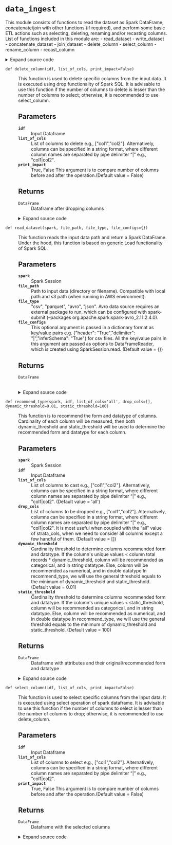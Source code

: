 # <code>data_ingest</code>
<p>This module consists of functions to read the dataset as Spark DataFrame, concatenate/join with other functions (if required),
and perform some basic ETL actions such as selecting, deleting, renaming and/or recasting columns. List of functions included in this module are:
- read_dataset
- write_dataset
- concatenate_dataset
- join_dataset
- delete_column
- select_column
- rename_column
- recast_column</p>
<details class="source">
<summary>
<span>Expand source code</span>
</summary>
<pre>
```python
# coding=utf-8
"""
This module consists of functions to read the dataset as Spark DataFrame, concatenate/join with other functions (if required),
and perform some basic ETL actions such as selecting, deleting, renaming and/or recasting columns. List of functions included in this module are:
- read_dataset
- write_dataset
- concatenate_dataset
- join_dataset
- delete_column
- select_column
- rename_column
- recast_column
"""
import warnings

import pyspark.sql.functions as F
from pyspark.sql import DataFrame
from pyspark.sql import types as T

from anovos.shared.utils import attributeType_segregation, pairwise_reduce


def read_dataset(spark, file_path, file_type, file_configs={}):
    """
    This function reads the input data path and return a Spark DataFrame. Under the hood, this function is based
    on generic Load functionality of Spark SQL.

    Parameters
    ----------
    spark
        Spark Session
    file_path
        Path to input data (directory or filename).
        Compatible with local path and s3 path (when running in AWS environment).
    file_type
        "csv", "parquet", "avro", "json".
        Avro data source requires an external package to run, which can be configured with spark-submit
        (--packages org.apache.spark:spark-avro_2.11:2.4.0).
    file_configs
        This optional argument is passed in a dictionary format as key/value pairs
        e.g. {"header": "True","delimiter": "|","inferSchema": "True"} for csv files.
        All the key/value pairs in this argument are passed as options to DataFrameReader,
        which is created using SparkSession.read. (Default value = {})

    Returns
    -------
    DataFrame

    """
    odf = spark.read.format(file_type).options(**file_configs).load(file_path)
    return odf


def write_dataset(idf, file_path, file_type, file_configs={}, column_order=[]):
    """
    This function saves the Spark DataFrame in the user-provided output path. Like read_dataset, this function is
    based on the generic Save functionality of Spark SQL.

    Parameters
    ----------
    idf
        Input Dataframe i.e. Spark DataFrame to be saved
    file_path
        Path to output data (directory or filename). Compatible with local path and s3 path (when running in AWS environment).
    file_type
        "csv", "parquet", "avro", "json".
        Avro data source requires an external package to run, which can be configured with spark-submit
        (--packages org.apache.spark:spark-avro_2.11:2.4.0).
    file_configs
        This argument is passed in dictionary format as key/value pairs. Some of the potential keys are header, delimiter,
        mode, compression, repartition.
        compression options - uncompressed, gzip (doesn't work with avro), snappy (only valid for parquet)
        mode options - error (default), overwrite, append repartition - None (automatic partitioning) or an integer value ()
        e.g. {"header":"True", "delimiter":",",'compression':'snappy','mode':'overwrite','repartition':'10'}.
        All the key/value pairs (except repartition, mode) written in this argument are passed as options to DataFrameWriter is available using
        Dataset.write operator. If the number of repartitions mentioned through this argument is less than the existing
        DataFrame partitions, then the coalesce operation is used instead of the repartition operation to make the
        execution work. This is because the coalesce operation doesn’t require any shuffling like repartition which is known to be an expensive step.
    column_order
        list of columns in the order in which Dataframe is to be written. If None or [] is specified, then the default order is applied.

    """

    if not column_order:
        column_order = idf.columns
    else:
        if len(column_order) != len(idf.columns):
            raise ValueError(
                "Count of column(s) specified in column_order argument do not match Dataframe"
            )
        diff_cols = [x for x in column_order if x not in set(idf.columns)]
        if diff_cols:
            raise ValueError(
                "Column(s) specified in column_order argument not found in Dataframe: "
                + str(diff_cols)
            )

    mode = file_configs["mode"] if "mode" in file_configs else "error"
    repartition = (
        int(file_configs["repartition"]) if "repartition" in file_configs else None
    )

    if repartition is None:
        idf.select(column_order).write.format(file_type).options(**file_configs).save(
            file_path, mode=mode
        )
    else:
        exist_parts = idf.rdd.getNumPartitions()
        req_parts = int(repartition)
        if req_parts > exist_parts:
            idf.select(column_order).repartition(req_parts).write.format(
                file_type
            ).options(**file_configs).save(file_path, mode=mode)
        else:
            idf.select(column_order).coalesce(req_parts).write.format(
                file_type
            ).options(**file_configs).save(file_path, mode=mode)


def concatenate_dataset(*idfs, method_type="name"):
    """
    This function combines multiple dataframes into a single dataframe. A pairwise concatenation is performed on
    the dataframes, instead of adding one dataframe at a time to the bigger dataframe. This function leverages union
    functionality of Spark SQL.

    Parameters
    ----------
    *idfs
        All dataframes to be concatenated (with the first dataframe columns)
    method_type
        "index", "name". This argument needs to be passed as a keyword argument.
        The “index” method concatenates the dataframes by the column index (without shuffling columns).
        If the sequence of column is not fixed among the dataframe, this method should be avoided.
        The “name” method concatenates after shuffling and arranging columns as per the first dataframe order.
        First dataframe passed under idfs will define the final columns in the concatenated dataframe, and
        will throw error if any column in first dataframe is not available in any of other dataframes. (Default value = "name")

    Returns
    -------
    DataFrame
        Concatenated dataframe

    """
    if method_type not in ["index", "name"]:
        raise TypeError("Invalid input for concatenate_dataset method")
    if method_type == "name":
        odf = pairwise_reduce(
            lambda idf1, idf2: idf1.union(idf2.select(idf1.columns)), idfs
        )  # odf = reduce(DataFrame.unionByName, idfs) # only if exact no. of columns
    else:
        odf = pairwise_reduce(DataFrame.union, idfs)
    return odf


def join_dataset(*idfs, join_cols, join_type):
    """
    This function joins multiple dataframes into a single dataframe by joining key column(s). For optimization, Pairwise joining is
    done on the dataframes, instead of joining individual dataframes to the bigger dataframe. This function leverages
    join functionality of Spark SQL.

    Parameters
    ----------
    idfs
        All dataframes to be joined
    join_cols
        Key column(s) to join all dataframes together.
        In case of multiple key columns to join, they can be passed in a list format or
        a string format where different column names are separated by pipe delimiter “|” e.g. "col1|col2".
    join_type
        "inner", “full”, “left”, “right”, “left_semi”, “left_anti”

    Returns
    -------
    DataFrame
        Joined dataframe

    """
    if isinstance(join_cols, str):
        join_cols = [x.strip() for x in join_cols.split("|")]

    list_of_df_cols = [x.columns for x in idfs]
    list_of_all_cols = [x for sublist in list_of_df_cols for x in sublist]
    list_of_nonjoin_cols = [x for x in list_of_all_cols if x not in join_cols]

    if len(list_of_nonjoin_cols) != (
        len(list_of_all_cols) - (len(list_of_df_cols) * len(join_cols))
    ):
        raise ValueError("Specified join_cols do not match all the Input Dataframe(s)")

    if len(list_of_nonjoin_cols) != len(set(list_of_nonjoin_cols)):
        raise ValueError(
            "Duplicate column(s) present in non joining column(s) in Input Dataframe(s)"
        )

    odf = pairwise_reduce(
        lambda idf1, idf2: idf1.join(idf2, join_cols, join_type), idfs
    )
    return odf


def delete_column(idf, list_of_cols, print_impact=False):
    """
    This function is used to delete specific columns from the input data. It is executed using drop functionality
    of Spark SQL. It is advisable to use this function if the number of columns to delete is lesser than the number
    of columns to select; otherwise, it is recommended to use select_column.

    Parameters
    ----------
    idf
        Input Dataframe
    list_of_cols
        List of columns to delete e.g., ["col1","col2"].
        Alternatively, columns can be specified in a string format,
        where different column names are separated by pipe delimiter “|” e.g., "col1|col2".
    print_impact
        True, False
        This argument is to compare number of columns before and after the operation.(Default value = False)

    Returns
    -------
    DataFrame
        Dataframe after dropping columns

    """
    if isinstance(list_of_cols, str):
        list_of_cols = [x.strip() for x in list_of_cols.split("|")]
    list_of_cols = list(set(list_of_cols))

    odf = idf.drop(*list_of_cols)

    if print_impact:
        print("Before: \nNo. of Columns- ", len(idf.columns))
        print(idf.columns)
        print("After: \nNo. of Columns- ", len(odf.columns))
        print(odf.columns)
    return odf


def select_column(idf, list_of_cols, print_impact=False):
    """
    This function is used to select specific columns from the input data. It is executed using select operation of
    spark dataframe. It is advisable to use this function if the number of columns to select is lesser than the
    number of columns to drop; otherwise, it is recommended to use delete_column.

    Parameters
    ----------
    idf
        Input Dataframe
    list_of_cols
        List of columns to select e.g., ["col1","col2"].
        Alternatively, columns can be specified in a string format,
        where different column names are separated by pipe delimiter “|” e.g., "col1|col2".
    print_impact
        True, False
        This argument is to compare number of columns before and after the operation.(Default value = False)

    Returns
    -------
    DataFrame
        Dataframe with the selected columns

    """
    if isinstance(list_of_cols, str):
        list_of_cols = [x.strip() for x in list_of_cols.split("|")]
    list_of_cols = list(set(list_of_cols))

    odf = idf.select(list_of_cols)

    if print_impact:
        print("Before: \nNo. of Columns-", len(idf.columns))
        print(idf.columns)
        print("\nAfter: \nNo. of Columns-", len(odf.columns))
        print(odf.columns)
    return odf


def rename_column(idf, list_of_cols, list_of_newcols, print_impact=False):
    """
    This function is used to rename the columns of the input data. Multiple columns can be renamed; however,
    the sequence they passed as an argument is critical and must be consistent between list_of_cols and
    list_of_newcols.

    Parameters
    ----------
    idf
        Input Dataframe
    list_of_cols
        List of old column names e.g., ["col1","col2"].
        Alternatively, columns can be specified in a string format,
        where different column names are separated by pipe delimiter “|” e.g., "col1|col2".
    list_of_newcols
        List of corresponding new column names e.g., ["newcol1","newcol2"].
        Alternatively, new column names can be specified in a string format,
        where different column names are separated by pipe delimiter “|” e.g., "newcol1|newcol2".
        First element in list_of_cols will be original column name, and corresponding first column in list_of_newcols will be new column name.
    print_impact
        True, False
        This argument is to compare column names before and after the operation. (Default value = False)

    Returns
    -------
    DataFrame
        Dataframe with revised column names

    """
    if isinstance(list_of_cols, str):
        list_of_cols = [x.strip() for x in list_of_cols.split("|")]
    if isinstance(list_of_newcols, str):
        list_of_newcols = [x.strip() for x in list_of_newcols.split("|")]

    mapping = dict(zip(list_of_cols, list_of_newcols))
    odf = idf.select([F.col(i).alias(mapping.get(i, i)) for i in idf.columns])

    if print_impact:
        print("Before: \nNo. of Columns- ", len(idf.columns))
        print(idf.columns)
        print("After: \nNo. of Columns- ", len(odf.columns))
        print(odf.columns)
    return odf


def recast_column(idf, list_of_cols, list_of_dtypes, print_impact=False):
    """
    This function is used to modify the datatype of columns. Multiple columns can be cast; however,
    the sequence they passed as argument is critical and needs to be consistent between list_of_cols and
    list_of_dtypes.

    Parameters
    ----------
    idf
        Input Dataframe
    list_of_cols
        List of columns to cast e.g., ["col1","col2"].
        Alternatively, columns can be specified in a string format,
        where different column names are separated by pipe delimiter “|” e.g., "col1|col2".
    list_of_dtypes
        List of corresponding datatypes e.g., ["type1","type2"].
        Alternatively, datatypes can be specified in a string format,
        where they are separated by pipe delimiter “|” e.g., "type1|type2".
        First element in list_of_cols will column name and corresponding element in list_of_dtypes
        will be new datatypes such as "float", "integer", "long", "string", "double", decimal" etc.
        Datatypes are case insensitive e.g. float or Float are treated as same.
    print_impact
        True, False
        This argument is to compare schema before and after the operation. (Default value = False)

    Returns
    -------
    DataFrame
        Dataframe with revised datatypes

    """
    if isinstance(list_of_cols, str):
        list_of_cols = [x.strip() for x in list_of_cols.split("|")]
    if isinstance(list_of_dtypes, str):
        list_of_dtypes = [x.strip() for x in list_of_dtypes.split("|")]

    odf = idf
    for i, j in zip(list_of_cols, list_of_dtypes):
        odf = odf.withColumn(i, F.col(i).cast(j))

    if print_impact:
        print("Before: ")
        idf.printSchema()
        print("After: ")
        odf.printSchema()
    return odf


def recommend_type(
    spark,
    idf,
    list_of_cols="all",
    drop_cols=[],
    dynamic_threshold=0.01,
    static_threshold=100,
):
    """
    This function is to recommend the form and datatype of columns. Cardinality of each column will be measured,
    then both dynamic_threshold and static_threshold will be used to determine the recommended form and datatype
    for each column.

    Parameters
    ----------
    spark
        Spark Session
    idf
        Input Dataframe
    list_of_cols
        List of columns to cast e.g., ["col1","col2"].
        Alternatively, columns can be specified in a string format,
        where different column names are separated by pipe delimiter “|” e.g., "col1|col2". (Default value = 'all')
    drop_cols
        List of columns to be dropped e.g., ["col1","col2"].
        Alternatively, columns can be specified in a string format,
        where different column names are separated by pipe delimiter “|” e.g., "col1|col2".
        It is most useful when coupled with the “all” value of strata_cols, when we need to consider all columns except
        a few handful of them. (Default value = [])
    dynamic_threshold
        Cardinality threshold to determine columns recommended form and datatype.
        If the column's unique values < column total records * dynamic_threshold, column will be recommended as
        categorical, and in string datatype. Else, column will be recommended as numerical, and in double datatype
        In recommend_type, we will use the general threshold equals to the minimum of dynamic_threshold and
        static_threshold. (Default value = 0.01)
    static_threshold
        Cardinality threshold to determine columns recommended form and datatype.
        If the column's unique values < static_threshold, column will be recommended as
        categorical, and in string datatype. Else, column will be recommended as numerical, and in double datatype
        In recommend_type, we will use the general threshold equals to the minimum of dynamic_threshold and
        static_threshold. (Default value = 100)


    Returns
    -------
    DataFrame
        Dataframe with attributes and their original/recommended form and datatype

    """
    if list_of_cols == "all":
        list_of_cols = idf.columns

    if isinstance(list_of_cols, str):
        list_of_cols = [x.strip() for x in list_of_cols.split("|")]

    if isinstance(drop_cols, str):
        drop_cols = [x.strip() for x in drop_cols.split("|")]

    list_of_cols = list(set([e for e in list_of_cols if e not in drop_cols]))

    if any(x not in idf.columns for x in list_of_cols):
        raise TypeError("Invalid input for Column(s)")

    if len(list_of_cols) == 0:
        warnings.warn("No recommend_attributeType analysis - No column(s) to analyze")
        schema = T.StructType(
            [
                T.StructField("attribute", T.StringType(), True),
                T.StructField("original_form", T.StringType(), True),
                T.StructField("original_dataType", T.StringType(), True),
                T.StructField("recommended_form", T.StringType(), True),
                T.StructField("recommended_dataType", T.StringType(), True),
                T.StructField("distinct_value_count", T.StringType(), True),
            ]
        )
        odf = spark.sparkContext.emptyRDD().toDF(schema)
        return odf

    if type(dynamic_threshold) != float:
        raise TypeError("Invalid input for dynamic_threshold: float type only")

    if dynamic_threshold <= 0 or dynamic_threshold > 1:
        raise TypeError(
            "Invalid input for dynamic_threshold: Value need to be between 0 and 1"
        )

    if type(static_threshold) != int:
        raise TypeError("Invalid input for static_threshold: int type only")

    def min_val(val1, val2):
        if val1 > val2:
            return val2
        else:
            return val1

    num_cols, cat_cols, other_cols = attributeType_segregation(idf)
    rec_num_cols = []
    rec_cat_cols = []
    for col in num_cols:
        if idf.select(col).distinct().na.drop().count() < min_val(
            (dynamic_threshold * idf.select(col).na.drop().count()), static_threshold
        ):
            rec_cat_cols.append(col)

    for col in cat_cols:
        idf_inter = (
            idf.na.drop(subset=col).withColumn(col, idf[col].cast("double")).select(col)
        )
        if (
            idf_inter.distinct().na.drop().count() == idf_inter.distinct().count()
            and idf_inter.distinct().na.drop().count() != 0
        ):
            if idf.select(col).distinct().na.drop().count() >= min_val(
                (dynamic_threshold * idf.select(col).na.drop().count()),
                static_threshold,
            ):
                rec_num_cols.append(col)

    rec_cols = rec_num_cols + rec_cat_cols
    ori_form = []
    ori_type = []
    rec_form = []
    rec_type = []
    num_dist_val = []
    if len(rec_cols) > 0:
        for col in rec_cols:
            if col in rec_num_cols:
                ori_form.append("categorical")
                ori_type.append(idf.select(col).dtypes[0][1])
                rec_form.append("numerical")
                rec_type.append("double")
                num_dist_val.append(idf.select(col).distinct().count())
            else:
                ori_form.append("numerical")
                ori_type.append(idf.select(col).dtypes[0][1])
                rec_form.append("categorical")
                rec_type.append("string")
                num_dist_val.append(idf.select(col).distinct().count())
        odf_rec = spark.createDataFrame(
            zip(rec_cols, ori_form, ori_type, rec_form, rec_type, num_dist_val),
            schema=(
                "attribute",
                "original_form",
                "original_dataType",
                "recommended_form",
                "recommended_dataType",
                "distinct_value_count",
            ),
        )
        return odf_rec
    else:
        warnings.warn("No column type change recommendation is made")
        schema = T.StructType(
            [
                T.StructField("attribute", T.StringType(), True),
                T.StructField("original_form", T.StringType(), True),
                T.StructField("original_dataType", T.StringType(), True),
                T.StructField("recommended_form", T.StringType(), True),
                T.StructField("recommended_dataType", T.StringType(), True),
                T.StructField("distinct_value_count", T.StringType(), True),
            ]
        )
        odf = spark.sparkContext.emptyRDD().toDF(schema)
        return odf
```
</pre>
</details>
## Functions
<dl>
<dt id="anovos.data_ingest.data_ingest.concatenate_dataset"><code class="name flex hljs csharp">
<span class="k">def</span> <span class="nf"><span class="ident">concatenate_dataset</span></span>(<span class="n">*idfs, method_type='name')</span>
</code></dt>
<dd>
<div class="desc"><p>This function combines multiple dataframes into a single dataframe. A pairwise concatenation is performed on
the dataframes, instead of adding one dataframe at a time to the bigger dataframe. This function leverages union
functionality of Spark SQL.</p>
<h2 id="parameters">Parameters</h2>
<dl>
<dt><strong><code>*idfs</code></strong></dt>
<dd>All dataframes to be concatenated (with the first dataframe columns)</dd>
<dt><strong><code>method_type</code></strong></dt>
<dd>"index", "name". This argument needs to be passed as a keyword argument.
The “index” method concatenates the dataframes by the column index (without shuffling columns).
If the sequence of column is not fixed among the dataframe, this method should be avoided.
The “name” method concatenates after shuffling and arranging columns as per the first dataframe order.
First dataframe passed under idfs will define the final columns in the concatenated dataframe, and
will throw error if any column in first dataframe is not available in any of other dataframes. (Default value = "name")</dd>
</dl>
<h2 id="returns">Returns</h2>
<dl>
<dt><code>DataFrame</code></dt>
<dd>Concatenated dataframe</dd>
</dl></div>
<details class="source">
<summary>
<span>Expand source code</span>
</summary>
<pre>
```python
def concatenate_dataset(*idfs, method_type="name"):
    """
    This function combines multiple dataframes into a single dataframe. A pairwise concatenation is performed on
    the dataframes, instead of adding one dataframe at a time to the bigger dataframe. This function leverages union
    functionality of Spark SQL.

    Parameters
    ----------
    *idfs
        All dataframes to be concatenated (with the first dataframe columns)
    method_type
        "index", "name". This argument needs to be passed as a keyword argument.
        The “index” method concatenates the dataframes by the column index (without shuffling columns).
        If the sequence of column is not fixed among the dataframe, this method should be avoided.
        The “name” method concatenates after shuffling and arranging columns as per the first dataframe order.
        First dataframe passed under idfs will define the final columns in the concatenated dataframe, and
        will throw error if any column in first dataframe is not available in any of other dataframes. (Default value = "name")

    Returns
    -------
    DataFrame
        Concatenated dataframe

    """
    if method_type not in ["index", "name"]:
        raise TypeError("Invalid input for concatenate_dataset method")
    if method_type == "name":
        odf = pairwise_reduce(
            lambda idf1, idf2: idf1.union(idf2.select(idf1.columns)), idfs
        )  # odf = reduce(DataFrame.unionByName, idfs) # only if exact no. of columns
    else:
        odf = pairwise_reduce(DataFrame.union, idfs)
    return odf
```
</pre>
</details>
</dd>
<dt id="anovos.data_ingest.data_ingest.delete_column"><code class="name flex hljs csharp">
<span class="k">def</span> <span class="nf"><span class="ident">delete_column</span></span>(<span class="n">idf, list_of_cols, print_impact=False)</span>
</code></dt>
<dd>
<div class="desc"><p>This function is used to delete specific columns from the input data. It is executed using drop functionality
of Spark SQL. It is advisable to use this function if the number of columns to delete is lesser than the number
of columns to select; otherwise, it is recommended to use select_column.</p>
<h2 id="parameters">Parameters</h2>
<dl>
<dt><strong><code>idf</code></strong></dt>
<dd>Input Dataframe</dd>
<dt><strong><code>list_of_cols</code></strong></dt>
<dd>List of columns to delete e.g., ["col1","col2"].
Alternatively, columns can be specified in a string format,
where different column names are separated by pipe delimiter “|” e.g., "col1|col2".</dd>
<dt><strong><code>print_impact</code></strong></dt>
<dd>True, False
This argument is to compare number of columns before and after the operation.(Default value = False)</dd>
</dl>
<h2 id="returns">Returns</h2>
<dl>
<dt><code>DataFrame</code></dt>
<dd>Dataframe after dropping columns</dd>
</dl></div>
<details class="source">
<summary>
<span>Expand source code</span>
</summary>
<pre>
```python
def delete_column(idf, list_of_cols, print_impact=False):
    """
    This function is used to delete specific columns from the input data. It is executed using drop functionality
    of Spark SQL. It is advisable to use this function if the number of columns to delete is lesser than the number
    of columns to select; otherwise, it is recommended to use select_column.

    Parameters
    ----------
    idf
        Input Dataframe
    list_of_cols
        List of columns to delete e.g., ["col1","col2"].
        Alternatively, columns can be specified in a string format,
        where different column names are separated by pipe delimiter “|” e.g., "col1|col2".
    print_impact
        True, False
        This argument is to compare number of columns before and after the operation.(Default value = False)

    Returns
    -------
    DataFrame
        Dataframe after dropping columns

    """
    if isinstance(list_of_cols, str):
        list_of_cols = [x.strip() for x in list_of_cols.split("|")]
    list_of_cols = list(set(list_of_cols))

    odf = idf.drop(*list_of_cols)

    if print_impact:
        print("Before: \nNo. of Columns- ", len(idf.columns))
        print(idf.columns)
        print("After: \nNo. of Columns- ", len(odf.columns))
        print(odf.columns)
    return odf
```
</pre>
</details>
</dd>
<dt id="anovos.data_ingest.data_ingest.join_dataset"><code class="name flex hljs csharp">
<span class="k">def</span> <span class="nf"><span class="ident">join_dataset</span></span>(<span class="n">*idfs, join_cols, join_type)</span>
</code></dt>
<dd>
<div class="desc"><p>This function joins multiple dataframes into a single dataframe by joining key column(s). For optimization, Pairwise joining is
done on the dataframes, instead of joining individual dataframes to the bigger dataframe. This function leverages
join functionality of Spark SQL.</p>
<h2 id="parameters">Parameters</h2>
<dl>
<dt><strong><code>idfs</code></strong></dt>
<dd>All dataframes to be joined</dd>
<dt><strong><code>join_cols</code></strong></dt>
<dd>Key column(s) to join all dataframes together.
In case of multiple key columns to join, they can be passed in a list format or
a string format where different column names are separated by pipe delimiter “|” e.g. "col1|col2".</dd>
<dt><strong><code>join_type</code></strong></dt>
<dd>"inner", “full”, “left”, “right”, “left_semi”, “left_anti”</dd>
</dl>
<h2 id="returns">Returns</h2>
<dl>
<dt><code>DataFrame</code></dt>
<dd>Joined dataframe</dd>
</dl></div>
<details class="source">
<summary>
<span>Expand source code</span>
</summary>
<pre>
```python
def join_dataset(*idfs, join_cols, join_type):
    """
    This function joins multiple dataframes into a single dataframe by joining key column(s). For optimization, Pairwise joining is
    done on the dataframes, instead of joining individual dataframes to the bigger dataframe. This function leverages
    join functionality of Spark SQL.

    Parameters
    ----------
    idfs
        All dataframes to be joined
    join_cols
        Key column(s) to join all dataframes together.
        In case of multiple key columns to join, they can be passed in a list format or
        a string format where different column names are separated by pipe delimiter “|” e.g. "col1|col2".
    join_type
        "inner", “full”, “left”, “right”, “left_semi”, “left_anti”

    Returns
    -------
    DataFrame
        Joined dataframe

    """
    if isinstance(join_cols, str):
        join_cols = [x.strip() for x in join_cols.split("|")]

    list_of_df_cols = [x.columns for x in idfs]
    list_of_all_cols = [x for sublist in list_of_df_cols for x in sublist]
    list_of_nonjoin_cols = [x for x in list_of_all_cols if x not in join_cols]

    if len(list_of_nonjoin_cols) != (
        len(list_of_all_cols) - (len(list_of_df_cols) * len(join_cols))
    ):
        raise ValueError("Specified join_cols do not match all the Input Dataframe(s)")

    if len(list_of_nonjoin_cols) != len(set(list_of_nonjoin_cols)):
        raise ValueError(
            "Duplicate column(s) present in non joining column(s) in Input Dataframe(s)"
        )

    odf = pairwise_reduce(
        lambda idf1, idf2: idf1.join(idf2, join_cols, join_type), idfs
    )
    return odf
```
</pre>
</details>
</dd>
<dt id="anovos.data_ingest.data_ingest.read_dataset"><code class="name flex hljs csharp">
<span class="k">def</span> <span class="nf"><span class="ident">read_dataset</span></span>(<span class="n">spark, file_path, file_type, file_configs={})</span>
</code></dt>
<dd>
<div class="desc"><p>This function reads the input data path and return a Spark DataFrame. Under the hood, this function is based
on generic Load functionality of Spark SQL.</p>
<h2 id="parameters">Parameters</h2>
<dl>
<dt><strong><code>spark</code></strong></dt>
<dd>Spark Session</dd>
<dt><strong><code>file_path</code></strong></dt>
<dd>Path to input data (directory or filename).
Compatible with local path and s3 path (when running in AWS environment).</dd>
<dt><strong><code>file_type</code></strong></dt>
<dd>"csv", "parquet", "avro", "json".
Avro data source requires an external package to run, which can be configured with spark-submit
(&ndash;packages org.apache.spark:spark-avro_2.11:2.4.0).</dd>
<dt><strong><code>file_configs</code></strong></dt>
<dd>This optional argument is passed in a dictionary format as key/value pairs
e.g. {"header": "True","delimiter": "|","inferSchema": "True"} for csv files.
All the key/value pairs in this argument are passed as options to DataFrameReader,
which is created using SparkSession.read. (Default value = {})</dd>
</dl>
<h2 id="returns">Returns</h2>
<dl>
<dt><code>DataFrame</code></dt>
<dd>&nbsp;</dd>
</dl></div>
<details class="source">
<summary>
<span>Expand source code</span>
</summary>
<pre>
```python
def read_dataset(spark, file_path, file_type, file_configs={}):
    """
    This function reads the input data path and return a Spark DataFrame. Under the hood, this function is based
    on generic Load functionality of Spark SQL.

    Parameters
    ----------
    spark
        Spark Session
    file_path
        Path to input data (directory or filename).
        Compatible with local path and s3 path (when running in AWS environment).
    file_type
        "csv", "parquet", "avro", "json".
        Avro data source requires an external package to run, which can be configured with spark-submit
        (--packages org.apache.spark:spark-avro_2.11:2.4.0).
    file_configs
        This optional argument is passed in a dictionary format as key/value pairs
        e.g. {"header": "True","delimiter": "|","inferSchema": "True"} for csv files.
        All the key/value pairs in this argument are passed as options to DataFrameReader,
        which is created using SparkSession.read. (Default value = {})

    Returns
    -------
    DataFrame

    """
    odf = spark.read.format(file_type).options(**file_configs).load(file_path)
    return odf
```
</pre>
</details>
</dd>
<dt id="anovos.data_ingest.data_ingest.recast_column"><code class="name flex hljs csharp">
<span class="k">def</span> <span class="nf"><span class="ident">recast_column</span></span>(<span class="n">idf, list_of_cols, list_of_dtypes, print_impact=False)</span>
</code></dt>
<dd>
<div class="desc"><p>This function is used to modify the datatype of columns. Multiple columns can be cast; however,
the sequence they passed as argument is critical and needs to be consistent between list_of_cols and
list_of_dtypes.</p>
<h2 id="parameters">Parameters</h2>
<dl>
<dt><strong><code>idf</code></strong></dt>
<dd>Input Dataframe</dd>
<dt><strong><code>list_of_cols</code></strong></dt>
<dd>List of columns to cast e.g., ["col1","col2"].
Alternatively, columns can be specified in a string format,
where different column names are separated by pipe delimiter “|” e.g., "col1|col2".</dd>
<dt><strong><code>list_of_dtypes</code></strong></dt>
<dd>List of corresponding datatypes e.g., ["type1","type2"].
Alternatively, datatypes can be specified in a string format,
where they are separated by pipe delimiter “|” e.g., "type1|type2".
First element in list_of_cols will column name and corresponding element in list_of_dtypes
will be new datatypes such as "float", "integer", "long", "string", "double", decimal" etc.
Datatypes are case insensitive e.g. float or Float are treated as same.</dd>
<dt><strong><code>print_impact</code></strong></dt>
<dd>True, False
This argument is to compare schema before and after the operation. (Default value = False)</dd>
</dl>
<h2 id="returns">Returns</h2>
<dl>
<dt><code>DataFrame</code></dt>
<dd>Dataframe with revised datatypes</dd>
</dl></div>
<details class="source">
<summary>
<span>Expand source code</span>
</summary>
<pre>
```python
def recast_column(idf, list_of_cols, list_of_dtypes, print_impact=False):
    """
    This function is used to modify the datatype of columns. Multiple columns can be cast; however,
    the sequence they passed as argument is critical and needs to be consistent between list_of_cols and
    list_of_dtypes.

    Parameters
    ----------
    idf
        Input Dataframe
    list_of_cols
        List of columns to cast e.g., ["col1","col2"].
        Alternatively, columns can be specified in a string format,
        where different column names are separated by pipe delimiter “|” e.g., "col1|col2".
    list_of_dtypes
        List of corresponding datatypes e.g., ["type1","type2"].
        Alternatively, datatypes can be specified in a string format,
        where they are separated by pipe delimiter “|” e.g., "type1|type2".
        First element in list_of_cols will column name and corresponding element in list_of_dtypes
        will be new datatypes such as "float", "integer", "long", "string", "double", decimal" etc.
        Datatypes are case insensitive e.g. float or Float are treated as same.
    print_impact
        True, False
        This argument is to compare schema before and after the operation. (Default value = False)

    Returns
    -------
    DataFrame
        Dataframe with revised datatypes

    """
    if isinstance(list_of_cols, str):
        list_of_cols = [x.strip() for x in list_of_cols.split("|")]
    if isinstance(list_of_dtypes, str):
        list_of_dtypes = [x.strip() for x in list_of_dtypes.split("|")]

    odf = idf
    for i, j in zip(list_of_cols, list_of_dtypes):
        odf = odf.withColumn(i, F.col(i).cast(j))

    if print_impact:
        print("Before: ")
        idf.printSchema()
        print("After: ")
        odf.printSchema()
    return odf
```
</pre>
</details>
</dd>
<dt id="anovos.data_ingest.data_ingest.recommend_type"><code class="name flex hljs csharp">
<span class="k">def</span> <span class="nf"><span class="ident">recommend_type</span></span>(<span class="n">spark, idf, list_of_cols='all', drop_cols=[], dynamic_threshold=0.01, static_threshold=100)</span>
</code></dt>
<dd>
<div class="desc"><p>This function is to recommend the form and datatype of columns. Cardinality of each column will be measured,
then both dynamic_threshold and static_threshold will be used to determine the recommended form and datatype
for each column.</p>
<h2 id="parameters">Parameters</h2>
<dl>
<dt><strong><code>spark</code></strong></dt>
<dd>Spark Session</dd>
<dt><strong><code>idf</code></strong></dt>
<dd>Input Dataframe</dd>
<dt><strong><code>list_of_cols</code></strong></dt>
<dd>List of columns to cast e.g., ["col1","col2"].
Alternatively, columns can be specified in a string format,
where different column names are separated by pipe delimiter “|” e.g., "col1|col2". (Default value = 'all')</dd>
<dt><strong><code>drop_cols</code></strong></dt>
<dd>List of columns to be dropped e.g., ["col1","col2"].
Alternatively, columns can be specified in a string format,
where different column names are separated by pipe delimiter “|” e.g., "col1|col2".
It is most useful when coupled with the “all” value of strata_cols, when we need to consider all columns except
a few handful of them. (Default value = [])</dd>
<dt><strong><code>dynamic_threshold</code></strong></dt>
<dd>Cardinality threshold to determine columns recommended form and datatype.
If the column's unique values &lt; column total records * dynamic_threshold, column will be recommended as
categorical, and in string datatype. Else, column will be recommended as numerical, and in double datatype
In recommend_type, we will use the general threshold equals to the minimum of dynamic_threshold and
static_threshold. (Default value = 0.01)</dd>
<dt><strong><code>static_threshold</code></strong></dt>
<dd>Cardinality threshold to determine columns recommended form and datatype.
If the column's unique values &lt; static_threshold, column will be recommended as
categorical, and in string datatype. Else, column will be recommended as numerical, and in double datatype
In recommend_type, we will use the general threshold equals to the minimum of dynamic_threshold and
static_threshold. (Default value = 100)</dd>
</dl>
<h2 id="returns">Returns</h2>
<dl>
<dt><code>DataFrame</code></dt>
<dd>Dataframe with attributes and their original/recommended form and datatype</dd>
</dl></div>
<details class="source">
<summary>
<span>Expand source code</span>
</summary>
<pre>
```python
def recommend_type(
    spark,
    idf,
    list_of_cols="all",
    drop_cols=[],
    dynamic_threshold=0.01,
    static_threshold=100,
):
    """
    This function is to recommend the form and datatype of columns. Cardinality of each column will be measured,
    then both dynamic_threshold and static_threshold will be used to determine the recommended form and datatype
    for each column.

    Parameters
    ----------
    spark
        Spark Session
    idf
        Input Dataframe
    list_of_cols
        List of columns to cast e.g., ["col1","col2"].
        Alternatively, columns can be specified in a string format,
        where different column names are separated by pipe delimiter “|” e.g., "col1|col2". (Default value = 'all')
    drop_cols
        List of columns to be dropped e.g., ["col1","col2"].
        Alternatively, columns can be specified in a string format,
        where different column names are separated by pipe delimiter “|” e.g., "col1|col2".
        It is most useful when coupled with the “all” value of strata_cols, when we need to consider all columns except
        a few handful of them. (Default value = [])
    dynamic_threshold
        Cardinality threshold to determine columns recommended form and datatype.
        If the column's unique values < column total records * dynamic_threshold, column will be recommended as
        categorical, and in string datatype. Else, column will be recommended as numerical, and in double datatype
        In recommend_type, we will use the general threshold equals to the minimum of dynamic_threshold and
        static_threshold. (Default value = 0.01)
    static_threshold
        Cardinality threshold to determine columns recommended form and datatype.
        If the column's unique values < static_threshold, column will be recommended as
        categorical, and in string datatype. Else, column will be recommended as numerical, and in double datatype
        In recommend_type, we will use the general threshold equals to the minimum of dynamic_threshold and
        static_threshold. (Default value = 100)


    Returns
    -------
    DataFrame
        Dataframe with attributes and their original/recommended form and datatype

    """
    if list_of_cols == "all":
        list_of_cols = idf.columns

    if isinstance(list_of_cols, str):
        list_of_cols = [x.strip() for x in list_of_cols.split("|")]

    if isinstance(drop_cols, str):
        drop_cols = [x.strip() for x in drop_cols.split("|")]

    list_of_cols = list(set([e for e in list_of_cols if e not in drop_cols]))

    if any(x not in idf.columns for x in list_of_cols):
        raise TypeError("Invalid input for Column(s)")

    if len(list_of_cols) == 0:
        warnings.warn("No recommend_attributeType analysis - No column(s) to analyze")
        schema = T.StructType(
            [
                T.StructField("attribute", T.StringType(), True),
                T.StructField("original_form", T.StringType(), True),
                T.StructField("original_dataType", T.StringType(), True),
                T.StructField("recommended_form", T.StringType(), True),
                T.StructField("recommended_dataType", T.StringType(), True),
                T.StructField("distinct_value_count", T.StringType(), True),
            ]
        )
        odf = spark.sparkContext.emptyRDD().toDF(schema)
        return odf

    if type(dynamic_threshold) != float:
        raise TypeError("Invalid input for dynamic_threshold: float type only")

    if dynamic_threshold <= 0 or dynamic_threshold > 1:
        raise TypeError(
            "Invalid input for dynamic_threshold: Value need to be between 0 and 1"
        )

    if type(static_threshold) != int:
        raise TypeError("Invalid input for static_threshold: int type only")

    def min_val(val1, val2):
        if val1 > val2:
            return val2
        else:
            return val1

    num_cols, cat_cols, other_cols = attributeType_segregation(idf)
    rec_num_cols = []
    rec_cat_cols = []
    for col in num_cols:
        if idf.select(col).distinct().na.drop().count() < min_val(
            (dynamic_threshold * idf.select(col).na.drop().count()), static_threshold
        ):
            rec_cat_cols.append(col)

    for col in cat_cols:
        idf_inter = (
            idf.na.drop(subset=col).withColumn(col, idf[col].cast("double")).select(col)
        )
        if (
            idf_inter.distinct().na.drop().count() == idf_inter.distinct().count()
            and idf_inter.distinct().na.drop().count() != 0
        ):
            if idf.select(col).distinct().na.drop().count() >= min_val(
                (dynamic_threshold * idf.select(col).na.drop().count()),
                static_threshold,
            ):
                rec_num_cols.append(col)

    rec_cols = rec_num_cols + rec_cat_cols
    ori_form = []
    ori_type = []
    rec_form = []
    rec_type = []
    num_dist_val = []
    if len(rec_cols) > 0:
        for col in rec_cols:
            if col in rec_num_cols:
                ori_form.append("categorical")
                ori_type.append(idf.select(col).dtypes[0][1])
                rec_form.append("numerical")
                rec_type.append("double")
                num_dist_val.append(idf.select(col).distinct().count())
            else:
                ori_form.append("numerical")
                ori_type.append(idf.select(col).dtypes[0][1])
                rec_form.append("categorical")
                rec_type.append("string")
                num_dist_val.append(idf.select(col).distinct().count())
        odf_rec = spark.createDataFrame(
            zip(rec_cols, ori_form, ori_type, rec_form, rec_type, num_dist_val),
            schema=(
                "attribute",
                "original_form",
                "original_dataType",
                "recommended_form",
                "recommended_dataType",
                "distinct_value_count",
            ),
        )
        return odf_rec
    else:
        warnings.warn("No column type change recommendation is made")
        schema = T.StructType(
            [
                T.StructField("attribute", T.StringType(), True),
                T.StructField("original_form", T.StringType(), True),
                T.StructField("original_dataType", T.StringType(), True),
                T.StructField("recommended_form", T.StringType(), True),
                T.StructField("recommended_dataType", T.StringType(), True),
                T.StructField("distinct_value_count", T.StringType(), True),
            ]
        )
        odf = spark.sparkContext.emptyRDD().toDF(schema)
        return odf
```
</pre>
</details>
</dd>
<dt id="anovos.data_ingest.data_ingest.rename_column"><code class="name flex hljs csharp">
<span class="k">def</span> <span class="nf"><span class="ident">rename_column</span></span>(<span class="n">idf, list_of_cols, list_of_newcols, print_impact=False)</span>
</code></dt>
<dd>
<div class="desc"><p>This function is used to rename the columns of the input data. Multiple columns can be renamed; however,
the sequence they passed as an argument is critical and must be consistent between list_of_cols and
list_of_newcols.</p>
<h2 id="parameters">Parameters</h2>
<dl>
<dt><strong><code>idf</code></strong></dt>
<dd>Input Dataframe</dd>
<dt><strong><code>list_of_cols</code></strong></dt>
<dd>List of old column names e.g., ["col1","col2"].
Alternatively, columns can be specified in a string format,
where different column names are separated by pipe delimiter “|” e.g., "col1|col2".</dd>
<dt><strong><code>list_of_newcols</code></strong></dt>
<dd>List of corresponding new column names e.g., ["newcol1","newcol2"].
Alternatively, new column names can be specified in a string format,
where different column names are separated by pipe delimiter “|” e.g., "newcol1|newcol2".
First element in list_of_cols will be original column name, and corresponding first column in list_of_newcols will be new column name.</dd>
<dt><strong><code>print_impact</code></strong></dt>
<dd>True, False
This argument is to compare column names before and after the operation. (Default value = False)</dd>
</dl>
<h2 id="returns">Returns</h2>
<dl>
<dt><code>DataFrame</code></dt>
<dd>Dataframe with revised column names</dd>
</dl></div>
<details class="source">
<summary>
<span>Expand source code</span>
</summary>
<pre>
```python
def rename_column(idf, list_of_cols, list_of_newcols, print_impact=False):
    """
    This function is used to rename the columns of the input data. Multiple columns can be renamed; however,
    the sequence they passed as an argument is critical and must be consistent between list_of_cols and
    list_of_newcols.

    Parameters
    ----------
    idf
        Input Dataframe
    list_of_cols
        List of old column names e.g., ["col1","col2"].
        Alternatively, columns can be specified in a string format,
        where different column names are separated by pipe delimiter “|” e.g., "col1|col2".
    list_of_newcols
        List of corresponding new column names e.g., ["newcol1","newcol2"].
        Alternatively, new column names can be specified in a string format,
        where different column names are separated by pipe delimiter “|” e.g., "newcol1|newcol2".
        First element in list_of_cols will be original column name, and corresponding first column in list_of_newcols will be new column name.
    print_impact
        True, False
        This argument is to compare column names before and after the operation. (Default value = False)

    Returns
    -------
    DataFrame
        Dataframe with revised column names

    """
    if isinstance(list_of_cols, str):
        list_of_cols = [x.strip() for x in list_of_cols.split("|")]
    if isinstance(list_of_newcols, str):
        list_of_newcols = [x.strip() for x in list_of_newcols.split("|")]

    mapping = dict(zip(list_of_cols, list_of_newcols))
    odf = idf.select([F.col(i).alias(mapping.get(i, i)) for i in idf.columns])

    if print_impact:
        print("Before: \nNo. of Columns- ", len(idf.columns))
        print(idf.columns)
        print("After: \nNo. of Columns- ", len(odf.columns))
        print(odf.columns)
    return odf
```
</pre>
</details>
</dd>
<dt id="anovos.data_ingest.data_ingest.select_column"><code class="name flex hljs csharp">
<span class="k">def</span> <span class="nf"><span class="ident">select_column</span></span>(<span class="n">idf, list_of_cols, print_impact=False)</span>
</code></dt>
<dd>
<div class="desc"><p>This function is used to select specific columns from the input data. It is executed using select operation of
spark dataframe. It is advisable to use this function if the number of columns to select is lesser than the
number of columns to drop; otherwise, it is recommended to use delete_column.</p>
<h2 id="parameters">Parameters</h2>
<dl>
<dt><strong><code>idf</code></strong></dt>
<dd>Input Dataframe</dd>
<dt><strong><code>list_of_cols</code></strong></dt>
<dd>List of columns to select e.g., ["col1","col2"].
Alternatively, columns can be specified in a string format,
where different column names are separated by pipe delimiter “|” e.g., "col1|col2".</dd>
<dt><strong><code>print_impact</code></strong></dt>
<dd>True, False
This argument is to compare number of columns before and after the operation.(Default value = False)</dd>
</dl>
<h2 id="returns">Returns</h2>
<dl>
<dt><code>DataFrame</code></dt>
<dd>Dataframe with the selected columns</dd>
</dl></div>
<details class="source">
<summary>
<span>Expand source code</span>
</summary>
<pre>
```python
def select_column(idf, list_of_cols, print_impact=False):
    """
    This function is used to select specific columns from the input data. It is executed using select operation of
    spark dataframe. It is advisable to use this function if the number of columns to select is lesser than the
    number of columns to drop; otherwise, it is recommended to use delete_column.

    Parameters
    ----------
    idf
        Input Dataframe
    list_of_cols
        List of columns to select e.g., ["col1","col2"].
        Alternatively, columns can be specified in a string format,
        where different column names are separated by pipe delimiter “|” e.g., "col1|col2".
    print_impact
        True, False
        This argument is to compare number of columns before and after the operation.(Default value = False)

    Returns
    -------
    DataFrame
        Dataframe with the selected columns

    """
    if isinstance(list_of_cols, str):
        list_of_cols = [x.strip() for x in list_of_cols.split("|")]
    list_of_cols = list(set(list_of_cols))

    odf = idf.select(list_of_cols)

    if print_impact:
        print("Before: \nNo. of Columns-", len(idf.columns))
        print(idf.columns)
        print("\nAfter: \nNo. of Columns-", len(odf.columns))
        print(odf.columns)
    return odf
```
</pre>
</details>
</dd>
<dt id="anovos.data_ingest.data_ingest.write_dataset"><code class="name flex hljs csharp">
<span class="k">def</span> <span class="nf"><span class="ident">write_dataset</span></span>(<span class="n">idf, file_path, file_type, file_configs={}, column_order=[])</span>
</code></dt>
<dd>
<div class="desc"><p>This function saves the Spark DataFrame in the user-provided output path. Like read_dataset, this function is
based on the generic Save functionality of Spark SQL.</p>
<h2 id="parameters">Parameters</h2>
<dl>
<dt><strong><code>idf</code></strong></dt>
<dd>Input Dataframe i.e. Spark DataFrame to be saved</dd>
<dt><strong><code>file_path</code></strong></dt>
<dd>Path to output data (directory or filename). Compatible with local path and s3 path (when running in AWS environment).</dd>
<dt><strong><code>file_type</code></strong></dt>
<dd>"csv", "parquet", "avro", "json".
Avro data source requires an external package to run, which can be configured with spark-submit
(&ndash;packages org.apache.spark:spark-avro_2.11:2.4.0).</dd>
<dt><strong><code>file_configs</code></strong></dt>
<dd>This argument is passed in dictionary format as key/value pairs. Some of the potential keys are header, delimiter,
mode, compression, repartition.
compression options - uncompressed, gzip (doesn't work with avro), snappy (only valid for parquet)
mode options - error (default), overwrite, append repartition - None (automatic partitioning) or an integer value ()
e.g. {"header":"True", "delimiter":",",'compression':'snappy','mode':'overwrite','repartition':'10'}.
All the key/value pairs (except repartition, mode) written in this argument are passed as options to DataFrameWriter is available using
Dataset.write operator. If the number of repartitions mentioned through this argument is less than the existing
DataFrame partitions, then the coalesce operation is used instead of the repartition operation to make the
execution work. This is because the coalesce operation doesn’t require any shuffling like repartition which is known to be an expensive step.</dd>
<dt><strong><code>column_order</code></strong></dt>
<dd>list of columns in the order in which Dataframe is to be written. If None or [] is specified, then the default order is applied.</dd>
</dl></div>
<details class="source">
<summary>
<span>Expand source code</span>
</summary>
<pre>
```python
def write_dataset(idf, file_path, file_type, file_configs={}, column_order=[]):
    """
    This function saves the Spark DataFrame in the user-provided output path. Like read_dataset, this function is
    based on the generic Save functionality of Spark SQL.

    Parameters
    ----------
    idf
        Input Dataframe i.e. Spark DataFrame to be saved
    file_path
        Path to output data (directory or filename). Compatible with local path and s3 path (when running in AWS environment).
    file_type
        "csv", "parquet", "avro", "json".
        Avro data source requires an external package to run, which can be configured with spark-submit
        (--packages org.apache.spark:spark-avro_2.11:2.4.0).
    file_configs
        This argument is passed in dictionary format as key/value pairs. Some of the potential keys are header, delimiter,
        mode, compression, repartition.
        compression options - uncompressed, gzip (doesn't work with avro), snappy (only valid for parquet)
        mode options - error (default), overwrite, append repartition - None (automatic partitioning) or an integer value ()
        e.g. {"header":"True", "delimiter":",",'compression':'snappy','mode':'overwrite','repartition':'10'}.
        All the key/value pairs (except repartition, mode) written in this argument are passed as options to DataFrameWriter is available using
        Dataset.write operator. If the number of repartitions mentioned through this argument is less than the existing
        DataFrame partitions, then the coalesce operation is used instead of the repartition operation to make the
        execution work. This is because the coalesce operation doesn’t require any shuffling like repartition which is known to be an expensive step.
    column_order
        list of columns in the order in which Dataframe is to be written. If None or [] is specified, then the default order is applied.

    """

    if not column_order:
        column_order = idf.columns
    else:
        if len(column_order) != len(idf.columns):
            raise ValueError(
                "Count of column(s) specified in column_order argument do not match Dataframe"
            )
        diff_cols = [x for x in column_order if x not in set(idf.columns)]
        if diff_cols:
            raise ValueError(
                "Column(s) specified in column_order argument not found in Dataframe: "
                + str(diff_cols)
            )

    mode = file_configs["mode"] if "mode" in file_configs else "error"
    repartition = (
        int(file_configs["repartition"]) if "repartition" in file_configs else None
    )

    if repartition is None:
        idf.select(column_order).write.format(file_type).options(**file_configs).save(
            file_path, mode=mode
        )
    else:
        exist_parts = idf.rdd.getNumPartitions()
        req_parts = int(repartition)
        if req_parts > exist_parts:
            idf.select(column_order).repartition(req_parts).write.format(
                file_type
            ).options(**file_configs).save(file_path, mode=mode)
        else:
            idf.select(column_order).coalesce(req_parts).write.format(
                file_type
            ).options(**file_configs).save(file_path, mode=mode)
```
</pre>
</details>
</dd>
</dl>